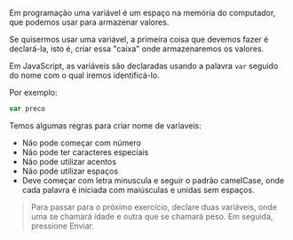 Em programação uma variável é um espaço na memória do computador,  que podemos usar para armazenar valores.

Se quisermos usar uma variável, a primeira coisa que devemos fazer é declará-la, isto é, criar essa "caixa" onde armazenaremos os valores.

Em JavaScript, as variáveis são declaradas usando a palavra `var` seguido do nome com o qual iremos identificá-lo.

Por exemplo:

```javascript
var preco
```

Temos algumas regras para criar nome de variaveis: 
<body>
<ul>
<li> Não pode começar com número</li>
<li>Não pode ter caracteres especiais</li>
<li>Não pode utilizar acentos</li>
<li>Não pode utilizar espaços</li>
<li>Deve começar com letra minuscula e seguir o padrão camelCase, onde cada palavra é iniciada com maiúsculas e unidas sem espaços.</li>
</ul>
</body>

> Para passar para o próximo exercício, declare duas variáveis, onde uma  se chamará idade e outra que se chamará peso. Em seguida, pressione Enviar.